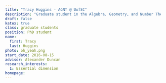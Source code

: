 ```yaml
---
title: "Tracy Huggins - AGNT @ UofSC"
description: "Graduate student in the Algebra, Geometry, and Number Theory research group at the University of South Carolina"
draft: false
katex: true
class: graduate students
position: PhD student
name: 
  first: Tracy
  last: Huggins
photo: oh_yeah.png
start_date: 2016-08-15
advisor: Alexander Duncan
research_interests:
  1: Essential dimension
homepage: 
---
```

